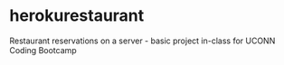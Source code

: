 # herokurestaurant
Restaurant reservations on a server - basic project in-class for UCONN Coding Bootcamp
